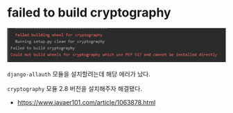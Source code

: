 # failed to build cryptography

![img](../img/img03.png)



`django-allauth` 모듈을 설치할려는데 해당 에러가 났다.

`cryptography` 모듈 2.8 버전을 설치해주자 해결됐다.



- https://www.javaer101.com/article/1063878.html